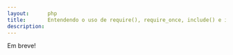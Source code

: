 ```yaml
---
layout:      php
title:       Entendendo o uso de require(), require_once, include() e include_once()
description: 
---
```


Em breve!
